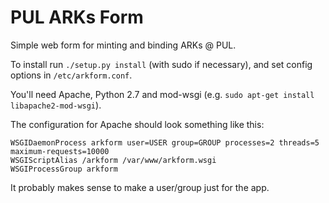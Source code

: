 PUL ARKs Form
=============

Simple web form for minting and binding ARKs @ PUL.

To install run `./setup.py install` (with sudo if necessary), and set config options in `/etc/arkform.conf`.

You'll need Apache, Python 2.7 and mod-wsgi (e.g. `sudo apt-get install libapache2-mod-wsgi`).

The configuration for Apache should look something like this:

```
WSGIDaemonProcess arkform user=USER group=GROUP processes=2 threads=5 maximum-requests=10000
WSGIScriptAlias /arkform /var/www/arkform.wsgi
WSGIProcessGroup arkform
```

It probably makes sense to make a user/group just for the app.


